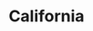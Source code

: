 ---
title: "California"
hashtag: california
borders:
  - Arizona
  - Mexico
  - Nevada
  - Oregon
  - Pacific Ocean
subdivision-of:
  - United States
tags:
  - State
  - United States
---